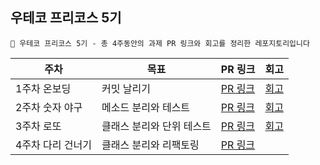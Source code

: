 ## 우테코 프리코스 5기

<aside>

    🌱 우테코 프리코스 5기 - 총 4주동안의 과제 PR 링크와 회고를 정리한 레포지토리입니다

</aside>

| 주차 | 목표 | PR 링크 | 회고 | 
| --- | --- | --- | --- |
| 1주차 온보딩 | 커밋 날리기 | [PR 링크](https://github.com/woowacourse-precourse/java-onboarding/pull/1019) | [회고](https://sy0.gitbook.io/sooyoungh/undefined/undefined/1) |
| 2주차 숫자 야구 | 메소드 분리와 테스트 | [PR 링크](https://github.com/woowacourse-precourse/java-baseball/pull/170) | [회고](https://sy0.gitbook.io/sooyoungh/undefined/undefined/2) |
| 3주차 로또 | 클래스 분리와 단위 테스트 | [PR 링크](https://github.com/woowacourse-precourse/java-lotto/pull/788) | [회고](https://sy0.gitbook.io/sooyoungh/undefined/undefined/3) |
| 4주차 다리 건너기 | 클래스 분리와 리팩토링 | [PR 링크](https://github.com/woowacourse-precourse/java-bridge/pull/419) |  |
